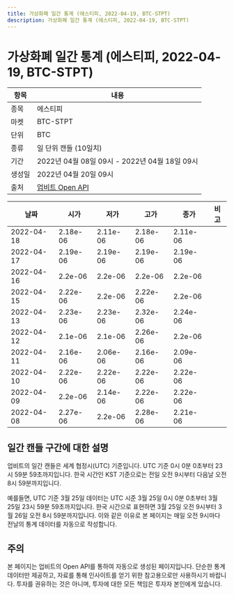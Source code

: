 ```yaml
---
title: 가상화폐 일간 통계 (에스티피, 2022-04-19, BTC-STPT)
description: 가상화폐 일간 통계 (에스티피, 2022-04-19, BTC-STPT)
---
```



가상화폐 일간 통계 (에스티피, 2022-04-19, BTC-STPT)
===

|항목|내용|
|--|--|
|종목|에스티피|
|마켓|BTC-STPT|
|단위|BTC|
|종류|일 단위 캔들 (10일치)|
|기간|2022년 04월 08일 09시 - 2022년 04월 18일 09시|
|생성일|2022년 04월 20일 09시|
|출처|[업비트 Open API](https://docs.upbit.com)|


|날짜|시가|저가|고가|종가|비고|
|--|--|--|--|--|--|
|2022-04-18|2.18e-06|2.11e-06|2.18e-06|2.11e-06|    |
|2022-04-17|2.19e-06|2.19e-06|2.19e-06|2.19e-06|    |
|2022-04-16|2.2e-06|2.2e-06|2.2e-06|2.2e-06|    |
|2022-04-15|2.22e-06|2.2e-06|2.22e-06|2.2e-06|    |
|2022-04-13|2.23e-06|2.23e-06|2.32e-06|2.24e-06|    |
|2022-04-12|2.1e-06|2.1e-06|2.26e-06|2.2e-06|    |
|2022-04-11|2.16e-06|2.06e-06|2.16e-06|2.09e-06|    |
|2022-04-10|2.22e-06|2.22e-06|2.22e-06|2.22e-06|    |
|2022-04-09|2.2e-06|2.14e-06|2.22e-06|2.22e-06|    |
|2022-04-08|2.27e-06|2.2e-06|2.28e-06|2.21e-06|    |


일간 캔들 구간에 대한 설명
---


업비트의 일간 캔들은 세계 협정시(UTC) 기준입니다. 
UTC 기준 0시 0분 0초부터 23시 59분 59초까지입니다. 
한국 시간인 KST 기준으로는 전일 오전 9시부터 다음날 오전 8시 59분까지입니다. 


예를들면, UTC 기준 3월 25일 데이터는 UTC 시준 3월 25일 0시 0분 0초부터 3월 25일 23시 59분 59초까지입니다. 
한국 시간으로 표현하면 3월 25일 오전 9시부터 3월 26일 오전 8시 59분까지입니다. 
이와 같은 이유로 본 페이지는 매일 오전 9시마다 전날의 통계 데이터를 자동으로 작성합니다. 


주의
---


본 페이지는 업비트의 Open API를 통하여 자동으로 생성된 페이지입니다. 
단순한 통계 데이터만 제공하고, 자료를 통해 인사이트를 얻기 위한 참고용으로만 사용하시기 바랍니다. 
투자를 권유하는 것은 아니며, 투자에 대한 모든 책임은 투자자 본인에게 있습니다. 
